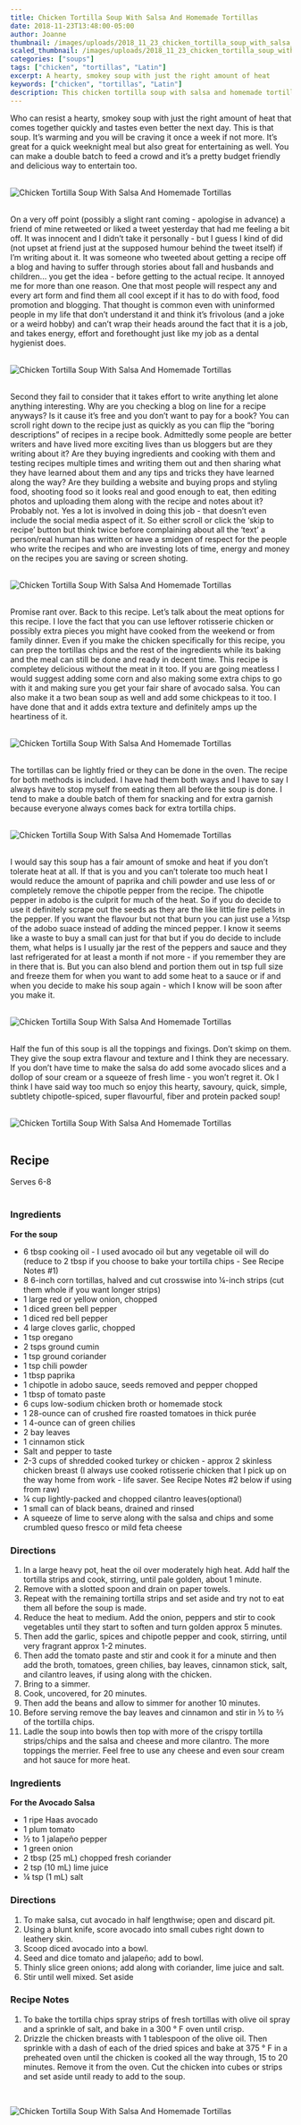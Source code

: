 ```yaml
---
title: Chicken Tortilla Soup With Salsa And Homemade Tortillas
date: 2018-11-23T13:48:00-05:00
author: Joanne
thumbnail: /images/uploads/2018_11_23_chicken_tortilla_soup_with_salsa_and_homemade_tortillas_1.jpg
scaled_thumbnail: /images/uploads/2018_11_23_chicken_tortilla_soup_with_salsa_and_homemade_tortillas_0.jpg
categories: ["soups"]
tags: ["chicken", "tortillas", "Latin"]
excerpt: A hearty, smokey soup with just the right amount of heat
keywords: ["chicken", "tortillas", "Latin"]
description: This chicken tortilla soup with salsa and homemade tortillas is hearty, smokey soup with just the right amount of heat
---
```


Who can resist a hearty, smokey soup with just the right amount of heat that comes together quickly and tastes even better the next day. This is that soup. It’s warming and you will be craving it once a week if not more. It’s great for a quick weeknight meal but also great for entertaining as well. You can make a double batch to feed a crowd and it’s a pretty budget friendly and delicious way to entertain too.
</br>
</br>

![Chicken Tortilla Soup With Salsa And Homemade Tortillas](/images/uploads/2018_11_23_chicken_tortilla_soup_with_salsa_and_homemade_tortillas_2.jpg)
</br>
</br>

On a very off point (possibly a slight rant coming - apologise in advance) a friend of mine retweeted or liked a tweet yesterday that had me feeling a bit off. It was innocent and I didn’t take it personally - but I guess I kind of did (not upset at friend just at the supposed humour behind the tweet itself) if I’m writing about it. It was someone who tweeted about getting a recipe off a blog and having to suffer through stories about fall and husbands and children... you get the idea - before getting to the actual recipe. It annoyed me for more than one reason. One that most people will respect any and every art form and find them all cool except if it has to do with food, food promotion and blogging. That thought is common even with uninformed people in my life that don’t understand it and think it’s frivolous (and a joke or a weird hobby) and can’t wrap their heads around the fact that it is a job, and takes energy, effort and forethought just like my job as a dental hygienist does.
</br>
</br>

![Chicken Tortilla Soup With Salsa And Homemade Tortillas](/images/uploads/2018_11_23_chicken_tortilla_soup_with_salsa_and_homemade_tortillas_3.jpg)
</br>
</br>

Second they fail to consider that it takes effort to write anything let alone anything interesting. Why are you checking a blog on line for a recipe anyways? Is it cause it’s free and you don’t want to pay for a book? You can scroll right down to the recipe just as quickly as you can flip the “boring descriptions” of recipes in a recipe book. Admittedly some people are better writers and have lived more exciting lives than us bloggers but are they writing about it? Are they buying ingredients and cooking with them and testing recipes multiple times and writing them out and then sharing what they have learned about them and any tips and tricks they have learned along the way? Are they building a website and buying props and styling food, shooting food so it looks real and good enough to eat, then editing photos and uploading them along with the recipe and notes about it? Probably not. Yes a lot is involved in doing this job - that doesn’t even include the social media aspect of it. So either scroll or click the ‘skip to recipe’ button but think twice before complaining about all the ‘text’ a person/real human has written or have a smidgen of respect for the people who write the recipes and who are investing lots of time, energy and money on the recipes you are saving or screen shoting.
</br>
</br>

![Chicken Tortilla Soup With Salsa And Homemade Tortillas](/images/uploads/2018_11_23_chicken_tortilla_soup_with_salsa_and_homemade_tortillas_4.jpg)
</br>
</br>

Promise rant over. Back to this recipe. Let’s talk about the meat options for this recipe. I love the fact that you can use leftover rotisserie chicken or possibly extra pieces you might have cooked from the weekend or from family dinner. Even if you make the chicken specifically for this recipe, you can prep the tortillas chips and the rest of the ingredients while its baking and the meal can still be done and ready in decent time. This recipe is completey delicious without the meat in it too. If you are going meatless I would suggest adding some corn and also making some extra chips to go with it and making sure you get your fair share of avocado salsa. You can also make it a two bean soup as well and add some chickpeas to it too. I have done that and it adds extra texture and definitely amps up the heartiness of it.
</br>
</br>

![Chicken Tortilla Soup With Salsa And Homemade Tortillas](/images/uploads/2018_11_23_chicken_tortilla_soup_with_salsa_and_homemade_tortillas_5.jpg)
</br>
</br>

The tortillas can be lightly fried or they can be done in the oven. The recipe for both methods is included. I have had them both ways and I have to say I always have to stop myself from eating them all before the soup is done. I tend to make a double batch of them for snacking and for extra garnish because everyone always comes back for extra tortilla chips.
</br>
</br>

![Chicken Tortilla Soup With Salsa And Homemade Tortillas](/images/uploads/2018_11_23_chicken_tortilla_soup_with_salsa_and_homemade_tortillas_6.jpg)
</br>
</br>

I would say this soup has a fair amount of smoke and heat if you don’t tolerate heat at all. If that is you and you can’t tolerate too much heat I would reduce the amount of paprika and chili powder and use less of or completely remove the chipotle pepper from the recipe. The chipotle pepper in adobo is the culprit for much of the heat. So if you do decide to use it definitely scrape out the seeds as they are the like little fire pellets in the pepper. If you want the flavour but not that burn you can just use a &frac12;tsp of the adobo suace instead of adding the minced pepper. I know it seems like a waste to buy a small can just for that but if you do decide to include them, what helps is I usually jar the rest of the peppers and sauce and they last refrigerated for at least a month if not more - if you remember they are in there that is. But you can also blend and portion them out in tsp full size and freeze them for when you want to add some heat to a sauce or if and when you decide to make his soup again - which I know will be soon after you make it.
</br>
</br>

![Chicken Tortilla Soup With Salsa And Homemade Tortillas](/images/uploads/2018_11_23_chicken_tortilla_soup_with_salsa_and_homemade_tortillas_7.jpg)
</br>
</br>

Half the fun of this soup is all the toppings and fixings. Don’t skimp on them. They give the soup extra flavour and texture and I think they are necessary. If you don’t have time to make the salsa do add some avocado slices and a dollop of sour cream or a squeeze of fresh lime - you won’t regret it. Ok I think I have said way too much so enjoy this hearty, savoury, quick, simple, subtlety chipotle-spiced, super flavourful, fiber and protein packed soup!
</br>
</br>

![Chicken Tortilla Soup With Salsa And Homemade Tortillas](/images/uploads/2018_11_23_chicken_tortilla_soup_with_salsa_and_homemade_tortillas_8.jpg)
</br>
</br>

## Recipe
Serves 6-8
</br>
</br>

### Ingredients

__For the soup__

* 6 tbsp cooking oil - I used avocado oil but any vegetable oil will do (reduce to 2 tbsp if you choose to bake your tortilla chips - See Recipe Notes #1)
* 8 6-inch corn tortillas, halved and cut crosswise into &frac14;-inch strips (cut them whole if you want longer strips)
* 1 large red or yellow onion, chopped
* 1 diced green bell pepper
* 1 diced red bell pepper
* 4 large cloves garlic, chopped
* 1 tsp oregano
* 2 tsps ground cumin
* 1 tsp ground coriander
* 1 tsp chili powder
* 1 tbsp paprika
* 1 chipotle in adobo sauce, seeds removed and pepper chopped
* 1 tbsp of tomato paste
* 6 cups low-sodium chicken broth or homemade stock
* 1 28-ounce can of crushed fire roasted tomatoes in thick purée
* 1 4-ounce can of green chilies
* 2 bay leaves
* 1 cinnamon stick
* Salt and pepper to taste
* 2-3 cups of shredded cooked turkey or chicken - approx 2 skinless chicken breast (I always use cooked rotisserie chicken that I pick up on the way home from work - life saver. See Recipe Notes #2 below if using from raw)
* &frac14; cup lightly-packed and chopped cilantro leaves(optional)
* 1 small can of black beans, drained and rinsed
* A squeeze of lime to serve along with the salsa and chips and some crumbled queso fresco or mild feta cheese


### Directions

1. In a large heavy pot, heat the oil over moderately high heat. Add half the tortilla strips and cook, stirring, until pale golden, about 1 minute. 
2. Remove with a slotted spoon and drain on paper towels. 
3. Repeat with the remaining tortilla strips and set aside and try not to eat them all before the soup is made.
4. Reduce the heat to medium. Add the onion, peppers and stir to cook vegetables until they start to soften and turn golden approx 5 minutes. 
5. Then add the garlic, spices and chipotle pepper and cook, stirring, until very fragrant approx 1-2 minutes. 
6. Then add the tomato paste and stir and cook it for a minute and then add the broth, tomatoes, green chilies, bay leaves, cinnamon stick, salt, and cilantro leaves, if using along with the chicken. 
7. Bring to a simmer. 
8. Cook, uncovered, for 20 minutes. 
9. Then add the beans and allow to simmer for another 10 minutes.
10. Before serving remove the bay leaves and cinnamon and stir in &frac13; to &frac23; of the tortilla chips. 
11. Ladle the soup into bowls then top with more of the crispy tortilla strips/chips and the salsa and cheese and more cilantro. The more toppings the merrier. Feel free to use any cheese and even sour cream and hot sauce for more heat.

### Ingredients
__For the Avocado Salsa__

* 1 ripe Haas avocado
* 1 plum tomato
* ½ to 1 jalapeño pepper
* 1 green onion
* 2 tbsp (25 mL) chopped fresh coriander
* 2 tsp (10 mL) lime juice
* ¼ tsp (1 mL) salt

### Directions

1. To make salsa, cut avocado in half lengthwise; open and discard pit. 
2. Using a blunt knife, score avocado into small cubes right down to leathery skin. 
3. Scoop diced avocado into a bowl. 
4. Seed and dice tomato and jalapeño; add to bowl. 
5. Thinly slice green onions; add along with coriander, lime juice and salt. 
6. Stir until well mixed. Set aside

### Recipe Notes

1. To bake the tortilla chips spray strips of fresh tortillas with olive oil spray and a sprinkle of salt, and bake in a 300 &deg; F oven until crisp.
1. Drizzle the chicken breasts with 1 tablespoon of the olive oil. Then sprinkle with a dash of each of the dried spices and bake at 375 &deg; F in a preheated oven until the chicken is cooked all the way through, 15 to 20 minutes. Remove it from the oven. Cut the chicken into cubes or strips and set aside until ready to add to the soup.

</br>

![Chicken Tortilla Soup With Salsa And Homemade Tortillas](/images/uploads/2018_11_23_chicken_tortilla_soup_with_salsa_and_homemade_tortillas_9.jpg)
